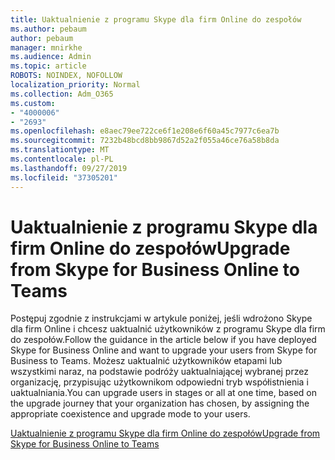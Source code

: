 ```yaml
---
title: Uaktualnienie z programu Skype dla firm Online do zespołów
ms.author: pebaum
author: pebaum
manager: mnirkhe
ms.audience: Admin
ms.topic: article
ROBOTS: NOINDEX, NOFOLLOW
localization_priority: Normal
ms.collection: Adm_O365
ms.custom:
- "4000006"
- "2693"
ms.openlocfilehash: e8aec79ee722ce6f1e208e6f60a45c7977c6ea7b
ms.sourcegitcommit: 7232b48bcd8bb9867d52a2f055a46ce76a58b8da
ms.translationtype: MT
ms.contentlocale: pl-PL
ms.lasthandoff: 09/27/2019
ms.locfileid: "37305201"
---
```

# <a name="upgrade-from-skype-for-business-online-to-teams"></a><span data-ttu-id="8c63f-102">Uaktualnienie z programu Skype dla firm Online do zespołów</span><span class="sxs-lookup"><span data-stu-id="8c63f-102">Upgrade from Skype for Business Online to Teams</span></span>  

<span data-ttu-id="8c63f-103">Postępuj zgodnie z instrukcjami w artykule poniżej, jeśli wdrożono Skype dla firm Online i chcesz uaktualnić użytkowników z programu Skype dla firm do zespołów.</span><span class="sxs-lookup"><span data-stu-id="8c63f-103">Follow the guidance in the article below if you have deployed Skype for Business Online and want to upgrade your users from Skype for Business to Teams.</span></span> <span data-ttu-id="8c63f-104">Możesz uaktualnić użytkowników etapami lub wszystkimi naraz, na podstawie podróży uaktualniającej wybranej przez organizację, przypisując użytkownikom odpowiedni tryb współistnienia i uaktualniania.</span><span class="sxs-lookup"><span data-stu-id="8c63f-104">You can upgrade users in stages or all at one time, based on the upgrade journey that your organization has chosen, by assigning the appropriate coexistence and upgrade mode to your users.</span></span>

[<span data-ttu-id="8c63f-105">Uaktualnienie z programu Skype dla firm Online do zespołów</span><span class="sxs-lookup"><span data-stu-id="8c63f-105">Upgrade from Skype for Business Online to Teams</span></span>](https://docs.microsoft.com/MicrosoftTeams/upgrade-to-teams-execute-skypeforbusinessonline) 